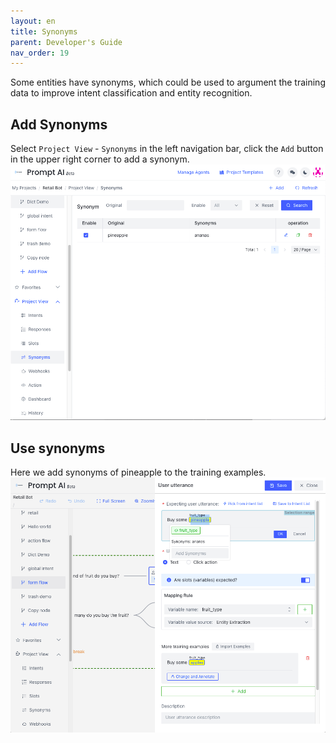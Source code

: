 ```yaml
---
layout: en
title: Synonyms
parent: Developer's Guide
nav_order: 19
---
```


Some entities have synonyms, which could be used to argument the training data to improve intent classification and entity recognition.  

## Add Synonyms
Select `Project View` - `Synonyms` in the left navigation bar, click the `Add` button in the upper right corner to add a synonym.
![01-synonym](/assets/images/tutorial/synonym/01-synonym.png)

## Use synonyms
Here we add synonyms of pineapple to the training examples. 
![03-synonym](/assets/images/tutorial/synonym/02-synonym.png)
